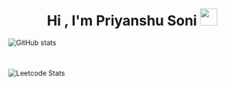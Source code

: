 
<h1 align="center"><b>Hi , I'm Priyanshu Soni </b><img src="https://media.giphy.com/media/hvRJCLFzcasrR4ia7z/giphy.gif" width="35"></h1>

![GitHub stats](https://github-readme-stats.vercel.app/api?username=pri1712&show_icons=true&count_private=true&include_all_commits=true&title_color=f8333c&icon_color=f8333c)

<br>




![Leetcode Stats](https://leetcard.jacoblin.cool/pri1712)
